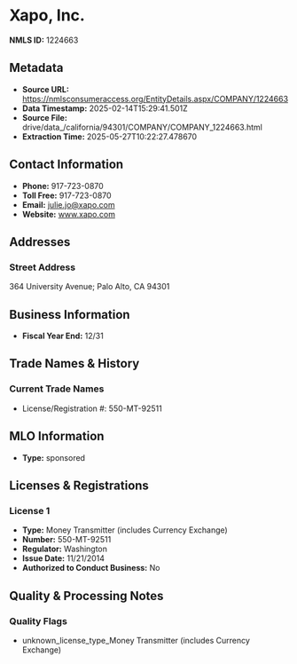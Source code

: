 # Xapo, Inc.

**NMLS ID:** 1224663

## Metadata
- **Source URL:** https://nmlsconsumeraccess.org/EntityDetails.aspx/COMPANY/1224663
- **Data Timestamp:** 2025-02-14T15:29:41.501Z
- **Source File:** drive/data_/california/94301/COMPANY/COMPANY_1224663.html
- **Extraction Time:** 2025-05-27T10:22:27.478670

## Contact Information
- **Phone:** 917-723-0870
- **Toll Free:** 917-723-0870
- **Email:** julie.jo@xapo.com
- **Website:** www.xapo.com

## Addresses
### Street Address
364 University Avenue; Palo Alto, CA 94301

## Business Information
- **Fiscal Year End:** 12/31

## Trade Names & History
### Current Trade Names
- License/Registration #: 550-MT-92511

## MLO Information
- **Type:** sponsored

## Licenses & Registrations

### License 1
- **Type:** Money Transmitter (includes Currency Exchange)
- **Number:** 550-MT-92511
- **Regulator:** Washington
- **Issue Date:** 11/21/2014
- **Authorized to Conduct Business:** No

## Quality & Processing Notes
### Quality Flags
- unknown_license_type_Money Transmitter (includes Currency Exchange)
